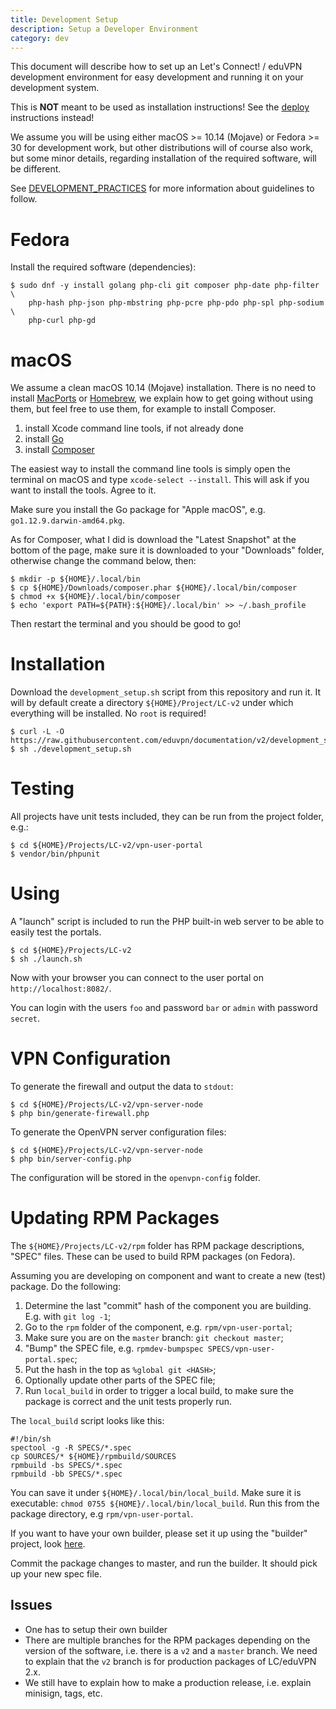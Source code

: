 ```yaml
---
title: Development Setup
description: Setup a Developer Environment
category: dev
---
```


This document will describe how to set up an Let's Connect! / eduVPN 
development environment for easy development and running it on your development 
system. 

This is **NOT** meant to be used as installation instructions! See the 
[deploy](README.md#deployment) instructions instead!

We assume you will be using either macOS >= 10.14 (Mojave) or Fedora >= 30 for 
development work, but other distributions will of course also work, but some 
minor details, regarding installation of the required software, will be 
different.

See [DEVELOPMENT_PRACTICES](DEVELOPMENT_PRACTICES.md) for more information
about guidelines to follow.

# Fedora

Install the required software (dependencies):

    $ sudo dnf -y install golang php-cli git composer php-date php-filter \
        php-hash php-json php-mbstring php-pcre php-pdo php-spl php-sodium \
        php-curl php-gd

# macOS

We assume a clean macOS 10.14 (Mojave) installation. There is no need to install 
[MacPorts](https://www.macports.org/) or [Homebrew](https://brew.sh/), we 
explain how to get going without using them, but feel free to use them, for 
example to install Composer.

1. install Xcode command line tools, if not already done
2. install [Go](https://golang.org/dl/)
3. install [Composer](https://getcomposer.org/download/)

The easiest way to install the command line tools is simply open the terminal 
on macOS and type `xcode-select --install`. This will ask if you want to 
install the tools. Agree to it.

Make sure you install the Go package for "Apple macOS", e.g. 
`go1.12.9.darwin-amd64.pkg`.

As for Composer, what I did is download the "Latest Snapshot" at the bottom 
of the page, make sure it is downloaded to your "Downloads" folder, otherwise
change the command below, then:

    $ mkdir -p ${HOME}/.local/bin
    $ cp ${HOME}/Downloads/composer.phar ${HOME}/.local/bin/composer
    $ chmod +x ${HOME}/.local/bin/composer
    $ echo 'export PATH=${PATH}:${HOME}/.local/bin' >> ~/.bash_profile

Then restart the terminal and you should be good to go!

# Installation

Download the `development_setup.sh` script from this repository and run it. It
will by default create a directory `${HOME}/Project/LC-v2` under which 
everything will be installed. No `root` is required!

    $ curl -L -O https://raw.githubusercontent.com/eduvpn/documentation/v2/development_setup.sh
    $ sh ./development_setup.sh

# Testing

All projects have unit tests included, they can be run from the project folder,
e.g.: 

    $ cd ${HOME}/Projects/LC-v2/vpn-user-portal
    $ vendor/bin/phpunit

# Using

A "launch" script is included to run the PHP built-in web server to be able
to easily test the portals.

    $ cd ${HOME}/Projects/LC-v2
    $ sh ./launch.sh

Now with your browser you can connect to the user portal on 
`http://localhost:8082/`.

You can login with the users `foo` and password `bar` or `admin` with password 
`secret`.

# VPN Configuration

To generate the firewall and output the data to `stdout`:
    
    $ cd ${HOME}/Projects/LC-v2/vpn-server-node 
    $ php bin/generate-firewall.php

To generate the OpenVPN server configuration files:

    $ cd ${HOME}/Projects/LC-v2/vpn-server-node
    $ php bin/server-config.php

The configuration will be stored in the `openvpn-config` folder.

# Updating RPM Packages

The `${HOME}/Projects/LC-v2/rpm` folder has RPM package descriptions, "SPEC" 
files. These can be used to build RPM packages (on Fedora).

Assuming you are developing on component and want to create a new (test) 
package. Do the following:

1. Determine the last "commit" hash of the component you are building. E.g. 
   with `git log -1`;
2. Go to the `rpm` folder of the component, e.g. `rpm/vpn-user-portal`;
3. Make sure you are on the `master` branch: `git checkout master`;
4. "Bump" the SPEC file, e.g. `rpmdev-bumpspec SPECS/vpn-user-portal.spec`;
5. Put the hash in the top as `%global git <HASH>`;
6. Optionally update other parts of the SPEC file;
7. Run `local_build` in order to trigger a local build, to make sure the 
   package is correct and the unit tests properly run.

The `local_build` script looks like this:

    #!/bin/sh
    spectool -g -R SPECS/*.spec
    cp SOURCES/* ${HOME}/rpmbuild/SOURCES
    rpmbuild -bs SPECS/*.spec
    rpmbuild -bb SPECS/*.spec

You can save it under `${HOME}/.local/bin/local_build`. Make sure it is 
executable: `chmod 0755 ${HOME}/.local/bin/local_build`. Run this from the 
package directory, e.g `rpm/vpn-user-portal`.

If you want to have your own builder, please set it up using the "builder" 
project, look [here](https://git.tuxed.net/rpm/builder/about/).

Commit the package changes to master, and run the builder. It should pick up 
your new spec file.

## Issues

* One has to setup their own builder
* There are multiple branches for the RPM packages depending on the version of
  the software, i.e. there is a `v2` and a `master` branch. We need to explain 
  that the `v2` branch is for production packages of LC/eduVPN 2.x.
* We still have to explain how to make a production release, i.e. explain 
  minisign, tags, etc.
